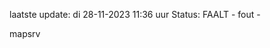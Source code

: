 laatste update: 
di 28-11-2023 11:36   uur 
Status: FAALT - fout - 
<div class="service R">mapsrv</div>